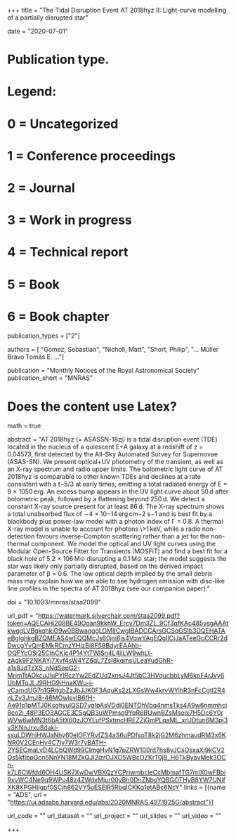 +++
title = "The Tidal Disruption Event AT 2018hyz II: Light-curve modelling of a partially disrupted star"

date = "2020-07-01"

# Publication type.
# Legend:
# 0 = Uncategorized
# 1 = Conference proceedings
# 2 = Journal
# 3 = Work in progress
# 4 = Technical report
# 5 = Book
# 6 = Book chapter
publication_types = ["2"]

authors = [ "Gomez, Sebastian", "Nicholl, Matt", "Short, Philip", "... Müller Bravo Tomás E. ..."]

publication = "Monthly Notices of the Royal Astronomical Society"
publication_short = "MNRAS"

# Does the content use Latex?
math = true

abstract = "AT 2018hyz (= ASASSN-18zj) is a tidal disruption event (TDE) located in the nucleus of a quiescent E+A galaxy at a redshift of z = 0.04573, first detected by the All-Sky Automated Survey for Supernovae (ASAS-SN). We present optical+UV photometry of the transient, as well as an X-ray spectrum and radio upper limits. The bolometric light curve of AT 2018hyz is comparable to other known TDEs and declines at a rate consistent with a t−5/3 at early times, emitting a total radiated energy of E = 9 × 1050 erg. An excess bump appears in the UV light curve about 50 d after bolometric peak, followed by a flattening beyond 250 d. We detect a constant X-ray source present for at least 86 d. The X-ray spectrum shows a total unabsorbed flux of ∼4 × 10−14 erg cm−2 s−1 and is best fit by a blackbody plus power-law model with a photon index of Γ = 0.8. A thermal X-ray model is unable to account for photons \\&gt;1 keV, while a radio non-detection favours inverse-Compton scattering rather than a jet for the non-thermal component. We model the optical and UV light curves using the Modular Open-Source Fitter for Transients (MOSFiT) and find a best fit for a black hole of 5.2 × 106 M⊙ disrupting a 0.1 M⊙ star; the model suggests the star was likely only partially disrupted, based on the derived impact parameter of β = 0.6. The low optical depth implied by the small debris mass may explain how we are able to see hydrogen emission with disc-like line profiles in the spectra of AT 2018hyz (see our companion paper)."

doi = "10.1093/mnras/staa2099"

url_pdf = "https://watermark.silverchair.com/staa2099.pdf?token=AQECAHi208BE49Ooan9kkhW_Ercy7Dm3ZL_9Cf3qfKAc485ysgAAAtkwggLVBgkqhkiG9w0BBwagggLGMIICwgIBADCCArsGCSqGSIb3DQEHATAeBglghkgBZQMEAS4wEQQMcJs60jni6js4VqwYAgEQgIICjJaATeeGoCCRr2dDwcgYvQmEMkRCmzYHjzBi8F59BdyrEAAhb-OQFYcOSj25CInCKic4P14YtTWlSn4L4jILW9whLt-zAdk9F2NKAYj7Xvf4sW4YZ6qL7ZsI8kqmsULeaYudGhR-a1s8JdTzXS_nNdSepG2-MrjmTtAOkcuJluPYlRczYw2EdZUd2xnsJ4Jt5bC3HVqucbbLyM6kpF4rJvy6UbMTqJLJ9RHG9iHnaKWu-j-vCamdUG7n1GRitgbZzJbJJK0F3AquKs2zLXGsWw4krvWYihR3nFcCgtI2R4nLZv3JmJ8-46MOwlsvIB6fH-Ae91p1pMTJ0KsghyulQSD7vgIpAsVDdi0ENTDhVbq4nmsTks4A9w6nmmhcj8co2i_48P3EO3AGCE3C5gQB3uWPmsg9YqR6BUwnBZsMsoix7H5Dc6Y0rWVw6wMN3t6bA5tX60zJOYLufPSxtmcHREZZjGmPLqaML_xrUDtun6M3pj3v3KNnJrxu8daki-ssuLDWhjHWJaNhy60elOFYRvfZS4aS6uPDfsoT8k2jG2M6zhmaudRM3x6KNR0V2CEnHy4C7Iy7W3r7yBATH-2YSECmaLvD4LCbQWd99CImgHvN1g7pZRW100rd7hs8yJCxOsxaXj9kCV2Os5kfjppGcn5NnYN18MZkQJI2jzrOJXO5WBcOZKrT0jB_H6TkByayMek3OCn-k7L6CWfdd6OH4USK7XwDwVBXQzYCPriwmbcleCcMbmafTG7mIX0wFBbi9xvWC4Ne9q9WPu48z4ZWdvMjur00yBh0DnZNboYQBGOTHyB8YW7UNifXK8XPGHjIgpf0SCjh862VY5uESElR5RbqICKKq1etABc6NcY"
links = [{name = "ADS", url = "https://ui.adsabs.harvard.edu/abs/2020MNRAS.497.1925G/abstract"}]

url_code = ""
url_dataset = ""
url_project = ""
url_slides = ""
url_video = ""

+++

